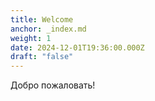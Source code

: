 ```yaml
---
title: Welcome
anchor: _index.md
weight: 1
date: 2024-12-01T19:36:00.000Z
draft: "false"
---
```

Добро пожаловать!
